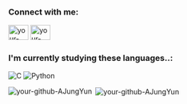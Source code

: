 


<h3 align="left">Connect with me:</h3>
<p align="left">
<a href="https://instagram.com/dkwjd_yun" target="blank"><img instagram="center" src="https://cdn.jsdelivr.net/npm/simple-icons@3.1.0/icons/instagram.svg" alt="your-instagram" height="30" width="40" /></a>
<a href="https://blog.naver.com/yahj0315" target="blank"><img blog="center" src="https://cdn.jsdelivr.net/npm/simple-icons@3.1.0/icons/instagram.svg" alt="your-instagram" height="30" width="40" /></a>




<h3 align="left"> I'm currently studying these languages..:</h3>
<p align="left"> 
  
![C](https://img.shields.io/badge/C-00599C?style=for-the-badge&logo=c&logoColor=white) ![Python](https://img.shields.io/badge/Python-3776AB?style=for-the-badge&logo=python&logoColor=white)


</p>

<p><img align="left" src="https://github-readme-stats.vercel.app/api/top-langs?username=your-github-username&show_icons=true&locale=en&layout=compact" alt="your-github-AJungYun" /></p>

<p>&nbsp;<img align="center" src="https://github-readme-stats.vercel.app/api?username=your-github-username&show_icons=true&locale=en" alt="your-github-AJungYun" /></p>




